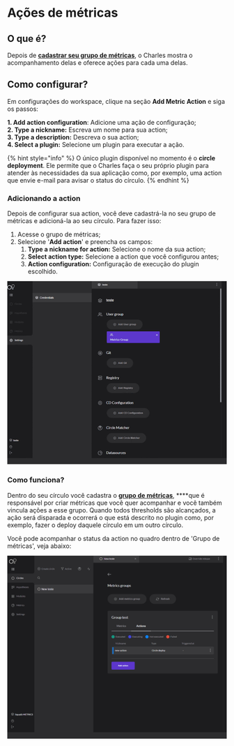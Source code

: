 # Ações de métricas

## O que é? 

Depois de [**cadastrar seu grupo de métricas**](../../referencia/metricas/grupo-de-metricas.md), o Charles mostra o acompanhamento delas e oferece ações para cada uma delas. 

## Como configurar? 

Em configurações do workspace, clique na seção **Add Metric Action** e siga os passos:

**1. Add action configuration**: Adicione uma ação de configuração;  
**2. Type a nickname:** Escreva um nome para sua action;  
**3. Type a description:** Descreva o sua action;  
**4. Select a plugin:** Selecione um plugin para executar a ação.

{% hint style="info" %}
O único plugin disponível no momento é o **circle deployment**. Ele permite que o Charles faça o seu próprio plugin para atender às necessidades da sua aplicação como, por exemplo, uma action que envie e-mail para avisar o status do círculo.
{% endhint %}

### Adicionando a action 

Depois de configurar sua action, você deve cadastrá-la no seu grupo de métricas e adicioná-la ao seu círculo. Para fazer isso:

1. Acesse o grupo de métricas; 
2. Selecione '**Add action**' e preencha os campos: 
   1. **Type a nickname for action:** Selecione o nome da sua action;
   2. **Select action type:** Selecione a action que você configurou antes;
   3. **Action configuration:** Configuração de execução do plugin escolhido.

![](../../.gitbook/assets/usandoactions-metricas.gif)

### Como funciona? 

Dentro do seu círculo você cadastra o [**grupo de métricas**](../../referencia/metricas/grupo-de-metricas.md), ****que é responsável por criar métricas que você quer acompanhar e você também vincula ações a esse grupo. Quando todos thresholds são alcançados, a ação será disparada e ocorrerá o que está descrito no plugin como, por exemplo, fazer o deploy daquele círculo em um outro círculo.

Você pode acompanhar o status da action no quadro dentro de 'Grupo de métricas', veja abaixo: 

![](../../.gitbook/assets/status-actionsgif.gif)



